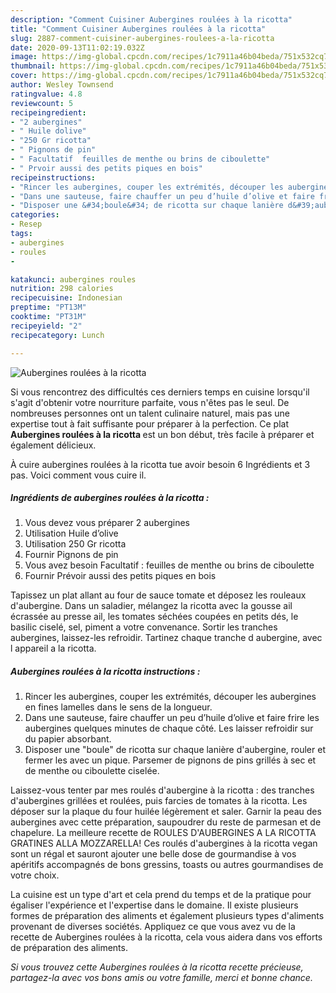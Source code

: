 ```yaml
---
description: "Comment Cuisiner Aubergines roulées à la ricotta"
title: "Comment Cuisiner Aubergines roulées à la ricotta"
slug: 2887-comment-cuisiner-aubergines-roulees-a-la-ricotta
date: 2020-09-13T11:02:19.032Z
image: https://img-global.cpcdn.com/recipes/1c7911a46b04beda/751x532cq70/aubergines-roulees-a-la-ricotta-photo-principale-de-la-recette.jpg
thumbnail: https://img-global.cpcdn.com/recipes/1c7911a46b04beda/751x532cq70/aubergines-roulees-a-la-ricotta-photo-principale-de-la-recette.jpg
cover: https://img-global.cpcdn.com/recipes/1c7911a46b04beda/751x532cq70/aubergines-roulees-a-la-ricotta-photo-principale-de-la-recette.jpg
author: Wesley Townsend
ratingvalue: 4.8
reviewcount: 5
recipeingredient:
- "2 aubergines"
- " Huile dolive"
- "250 Gr ricotta"
- " Pignons de pin"
- " Facultatif  feuilles de menthe ou brins de ciboulette"
- " Prvoir aussi des petits piques en bois"
recipeinstructions:
- "Rincer les aubergines, couper les extrémités, découper les aubergines en fines lamelles dans le sens de la longueur."
- "Dans une sauteuse, faire chauffer un peu d’huile d’olive et faire frire les aubergines quelques minutes de chaque côté. Les laisser refroidir sur du papier absorbant."
- "Disposer une &#34;boule&#34; de ricotta sur chaque lanière d&#39;aubergine, rouler et fermer les avec un pique. Parsemer de pignons de pins grillés à sec et de menthe ou ciboulette ciselée."
categories:
- Resep
tags:
- aubergines
- roules
- 

katakunci: aubergines roules  
nutrition: 298 calories
recipecuisine: Indonesian
preptime: "PT13M"
cooktime: "PT31M"
recipeyield: "2"
recipecategory: Lunch

---
```



![Aubergines roulées à la ricotta](https://img-global.cpcdn.com/recipes/1c7911a46b04beda/751x532cq70/aubergines-roulees-a-la-ricotta-photo-principale-de-la-recette.jpg)

Si vous rencontrez des difficultés ces derniers temps en cuisine lorsqu'il s'agit d'obtenir votre nourriture parfaite, vous n'êtes pas le seul. De nombreuses personnes ont un talent culinaire naturel, mais pas une expertise tout à fait suffisante pour préparer à la perfection. Ce plat <strong> Aubergines roulées à la ricotta </strong> est un bon début, très facile à préparer et également délicieux.

<!--inarticleads1-->

À cuire aubergines roulées à la ricotta tue avoir besoin 6 Ingrédients et 3 pas. Voici comment vous cuire il.

##### Ingrédients de aubergines roulées à la ricotta :

1. Vous devez vous préparer 2 aubergines
1. Utilisation  Huile d’olive
1. Utilisation 250 Gr ricotta
1. Fournir  Pignons de pin
1. Vous avez besoin  Facultatif : feuilles de menthe ou brins de ciboulette
1. Fournir  Prévoir aussi des petits piques en bois


Tapissez un plat allant au four de sauce tomate et déposez les rouleaux d&#39;aubergine. Dans un saladier, mélangez la ricotta avec la gousse ail écrassée au presse ail, les tomates séchées coupées en petits dés, le basilic ciselé, sel, piment a votre convenance. Sortir les tranches aubergines, laissez-les refroidir. Tartinez chaque tranche d aubergine, avec l appareil a la ricotta. 

<!--inarticleads2-->

##### Aubergines roulées à la ricotta instructions :

1. Rincer les aubergines, couper les extrémités, découper les aubergines en fines lamelles dans le sens de la longueur.
1. Dans une sauteuse, faire chauffer un peu d’huile d’olive et faire frire les aubergines quelques minutes de chaque côté. Les laisser refroidir sur du papier absorbant.
1. Disposer une &#34;boule&#34; de ricotta sur chaque lanière d&#39;aubergine, rouler et fermer les avec un pique. Parsemer de pignons de pins grillés à sec et de menthe ou ciboulette ciselée.


Laissez-vous tenter par mes roulés d&#39;aubergine à la ricotta : des tranches d&#39;aubergines grillées et roulées, puis farcies de tomates à la ricotta. Les déposer sur la plaque du four huilée légèrement et saler. Garnir la peau des aubergines avec cette préparation, saupoudrer du reste de parmesan et de chapelure. La meilleure recette de ROULES D&#39;AUBERGINES A LA RICOTTA GRATINES ALLA MOZZARELLA! Ces roulés d&#39;aubergines à la ricotta vegan sont un régal et sauront ajouter une belle dose de gourmandise à vos apéritifs accompagnés de bons gressins, toasts ou autres gourmandises de votre choix. 

<!--inarticleads1-->

<p>
La cuisine est un type d'art et cela prend du temps et de la pratique pour égaliser l'expérience et l'expertise dans le domaine. Il existe plusieurs formes de préparation des aliments et également plusieurs types d'aliments provenant de diverses sociétés. Appliquez ce que vous avez vu de la recette de Aubergines roulées à la ricotta, cela vous aidera dans vos efforts de préparation des aliments.
</p>

<p>
<i>Si vous trouvez cette Aubergines roulées à la ricotta recette précieuse, partagez-la avec vos bons amis ou votre famille, merci et bonne chance.</i>
</p>
